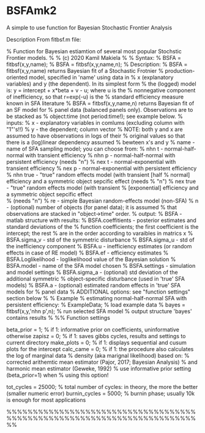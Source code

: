 # BSFAmk2
A simple to use function for Bayesian Stochastic Frontier Analysis 

Description From fitbsf.m file: 

% Function for Bayesian estiamtion of several most popular Stochstic Frontier models. 
% 
% (c) 2020 Kamil Makiela
%
% Syntax:
%   BSFA = fitbsf(x,y,name);
%   BSFA = fitbsf(x,y,name,n);
% Description:
%   BSFA = fitbsf(x,y,name) returns Bayesian fit of a Stochastic Frotnier 
%   production-oriented model, specified in 'name' using data in 
%   x (explanatory variables) and y (the dependent). In its simplest form 
%   the (logged) model is: y = intercept + x*beta + v - u; where u is the
%   nonnegative component of inefficiency, so that r=exp(-u) is the
%   standard efficiency measure known in SFA literature 
%   BSFA = fitbsf(x,y,name,n) returns Bayesian fit of an SF model for 
%   panel data (balanced panels only). Observations are to be stacked as
%   object:time (not period:time!); see example below. 
% inputs: 
%   x - explanatory variables in comlums (excluding column with "1"'s!!)
%   y - the dependent; column vector
%   NOTE: both y and x are assumed to have observations in logs of their 
%   original values so that there is a (log)linear dependency assumed
%   bewteen x's and y
%   name - name of SFA sampling model; you can choose from:
%        nhn t - normal-half-normal with transient efficiency
%        nhn p - normal-half-normal with persistent efficiency (needs "n")
%        nex t - normal-exponential with transient efficiency
%        nex p - normal-exponential with persistent efficiency
%        nhn true - "true" random effects model (with transient [half
%        normal] efficiency and a symmetric object sepcific effect (needs
%        "n")
%        nex true - "true" random effects model (with transient
%        [exponential] efficiency and a symmetric object sepcific effect  
%        (needs "n")
%        re - simple Bayesian random-effects model (non-SFA)
%   n - (optional) number of objects (for panel data); it is assumed
%       that observations are stacked in "object->time" order. 
% output:
% BSFA - matlab structure with results:
%   BSFA.coeffitients - posterior estimates and standard deviations of the
%   function coefficients; the first coefficient is the intercept; the rest
%   are in the order according to varaibles in matrics x
%   BSFA.sigma_v - std of the symmetric disturbance
%   BSFA.sigma_u - std of the inefficiency component 
%   BSFA.u - inefficiency estimates (or random effects in case of RE model)
%   BSFA.ef - efficiency estimates
%   BSFA.Loglikelihood - loglikelihood value of the Bayesian solution 
%   BSFA.model - name of the SFA model chosen
%   BSFA.settings - simulation and model settings
%   BSFA.sigma_a - (optional) std deviation of the additional symmetric
%                  object-specific disturbance (used in 'true' SFA models)
%   BSFA.a - (optional) estimated random effects in 'true' SFA models for
%            panel data 
% ADDITIONAL options: see "function settings" section below 
%
% Example
% estimating normal-half-normal SFA with persistent efficiency:
%   ExampleData;                    % load example data
%   bayes = fitbsf(x,y,'nhn p',n);  % run selected SFA model
% output structure 'bayes' contains results
% 
%% Function settings

beta_prior = 1; % if 1: informative prior on coefficients, uninformative otherwise
zapisz     = 0; % if 1: saves gibbs cycles, results and settings to current directory
make_plots = 0; % if 1: displays sequential and cusum plots for the intercept
calc_came  = 0; % if 1: the procedure also calculates the log of marginal data 
                %       density (aka marignal likelihood) based on:
                %       corrected arithemtic mean estimator (Pajor, 2017; Bayesian Analysis)
                %       and harmonic mean estimator (Geweke, 1992)
                %       use informative prior setting (beta_prior=1) when
                %       using this option!

tot_cycles =    25000; % total number of cycles: in theory, the more the better (smaller numeric error)
burnin_cycles =  5000; % burnin phase; usually 10k is enough for most applications

%%%%%%%%%%%%%%%%%%%%%%%%%%%%%%%%%%%%%%%%%%%%%%%%%%%%%%%%%%%%%%%%%%%%%%%%%% 
